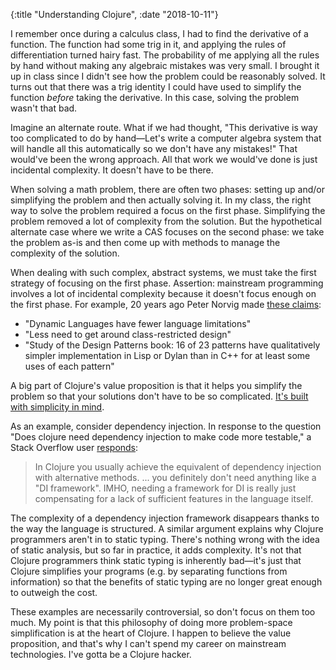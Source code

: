 {:title "Understanding Clojure", :date "2018-10-11"}

I remember once during a calculus class, I had to find the derivative of a
function. The function had some trig in it, and applying the rules of
differentiation turned hairy fast. The probability of me applying all the rules
by hand without making any algebraic mistakes was very small. I brought it up 
in class since I didn't see how the problem could be reasonably solved.
It turns out that there was a trig identity I could have used to simplify the
function *before* taking the derivative. In this case, solving the problem
wasn't that bad.

Imagine an alternate route. What if we had thought, "This derivative is way too
complicated to do by hand&mdash;Let's write a computer algebra system that will
handle all this automatically so we don't have any mistakes!" That would've been
the wrong approach. All that work we would've done is just incidental
complexity. It doesn't have to be there.

When solving a math problem, there are often two phases: setting up and/or
simplifying the problem and then actually solving it. In my class, the right way
to solve the problem required a focus on the first phase. Simplifying the
problem removed a lot of complexity from the solution. But the hypothetical
alternate case where we write a CAS focuses on the second phase: we take the
problem as-is and then come up with methods to manage the complexity of the
solution.

When dealing with such complex, abstract systems, we must take the first
strategy of focusing on the first phase. Assertion: mainstream programming
involves a lot of incidental complexity because it doesn't focus enough on the
first phase. For example, 20 years ago Peter Norvig made [these
claims](http://norvig.com/design-patterns/design-patterns.pdf):

- "Dynamic Languages have fewer language limitations"
- "Less need to get around class-restricted design"
- "Study of the Design Patterns book: 16 of 23 patterns have qualitatively
  simpler implementation in Lisp or Dylan than in C++ for at least some uses of
  each pattern"

A big part of Clojure's value proposition is that it helps you simplify the
problem so that your solutions don't have to be so complicated. [It's built with
simplicity in mind](https://www.infoq.com/presentations/Simple-Made-Easy).

As an example, consider dependency injection. In response to the question "Does
clojure need dependency injection to make code more testable," a Stack Overflow
user [responds](https://stackoverflow.com/a/15696956/1258629):

> In Clojure you usually achieve the equivalent of dependency injection with
> alternative methods. ... you definitely don't need anything like a "DI
> framework". IMHO, needing a framework for DI is really just compensating for a
> lack of sufficient features in the language itself.

The complexity of a dependency injection framework disappears thanks to the way
the language is structured. A similar argument explains why Clojure programmers
aren't in to static typing. There's nothing wrong with the idea of static
analysis, but so far in practice, it adds complexity. It's not that Clojure
programmers think static typing is inherently bad&mdash;it's just that Clojure
simplifies your programs (e.g. by separating functions from information) so
that the benefits of static typing are no longer great enough to outweigh the
cost.

These examples are necessarily controversial, so don't focus on them too much.
My point is that this philosophy of doing more problem-space simplification is at
the heart of Clojure. I happen to believe the value proposition, and that's why
I can't spend my career on mainstream technologies. I've gotta be a Clojure
hacker.
